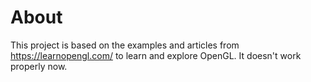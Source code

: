 # About

This project is based on the examples and articles from https://learnopengl.com/ to learn and explore OpenGL. It doesn't work properly now.